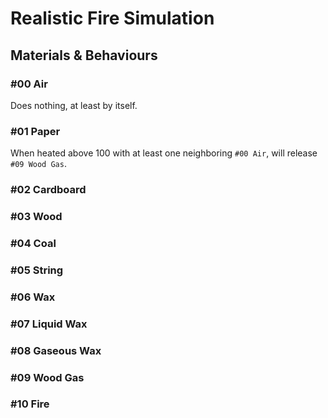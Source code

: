 # Realistic Fire Simulation  

## Materials & Behaviours  

### \#00 Air
Does nothing, at least by itself.

### \#01 Paper  
When heated above 100 with at least one neighboring `#00 Air`, will release `#09 Wood Gas`. 

### \#02 Cardboard  


### \#03 Wood  


### \#04 Coal  


### \#05 String  


### \#06 Wax  


### \#07 Liquid Wax  


### \#08 Gaseous Wax  


### \#09 Wood Gas  


### \#10 Fire  
